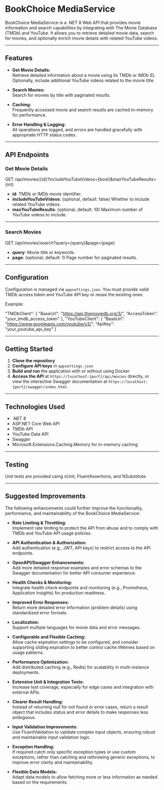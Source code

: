 # BookChoice MediaService

BookChoice MediaService is a .NET 8 Web API that provides movie information and search capabilities by integrating with The Movie Database (TMDb) and YouTube. It allows you to retrieve detailed movie data, search for movies, and optionally enrich movie details with related YouTube videos.

---

## Features

- **Get Movie Details:**  
  Retrieve detailed information about a movie using its TMDb or IMDb ID. Optionally, include additional YouTube videos related to the movie title.

- **Search Movies:**  
  Search for movies by title with paginated results.

- **Caching:**  
  Frequently accessed movie and search results are cached in-memory for performance.

- **Error Handling & Logging:**  
  All operations are logged, and errors are handled gracefully with appropriate HTTP status codes.

---

## API Endpoints

### Get Movie Details
GET /api/movies/{id}?includeYouTubeVideos={bool}&maxYouTubeResults={int}


- **id**: TMDb or IMDb movie identifier.
- **includeYouTubeVideos**: (optional, default: false) Whether to include related YouTube videos.
- **maxYouTubeResults**: (optional, default: 10) Maximum number of YouTube videos to include.

---

### Search Movies
GET /api/movies/search?query={query}&page={page}

- **query**: Movie title or keywords.
- **page**: (optional, default: 1) Page number for paginated results.

---

## Configuration

Configuration is managed via `appsettings.json`. You must provide valid TMDb access token and YouTube API key or reuse the existing ones.

Example:

"TMDbClient": {
  "BaseUrl": "https://api.themoviedb.org/3/",
  "AccessToken": "your_tmdb_access_token"
},
"YouTubeClient": {
  "BaseUrl": "https://www.googleapis.com/youtube/v3/",
  "ApiKey": "your_youtube_api_key" 
}

---

## Getting Started

1. **Clone the repository**
2. **Configure API keys** in `appsettings.json`
3. **Build and run** the application with or without using Docker
4. **Access the API** at `https://localhost:{port}/api/movies` directly, or view the interactive Swagger documentation at `https://localhost:{port}/swagger/index.html`.

---

## Technologies Used

- .NET 8
- ASP.NET Core Web API
- TMDb API
- YouTube Data API
- Swagger
- Microsoft.Extensions.Caching.Memory for in-memory caching

---

## Testing

Unit tests are provided using xUnit, FluentAssertions, and NSubstitute.  

---

## Suggested Improvements

The following enhancements could further improve the functionality, performance, and maintainability of the BookChoice MediaService:

- **Rate Limiting & Throttling:**  
  Implement rate limiting to protect the API from abuse and to comply with TMDb and YouTube API usage policies.

- **API Authentication & Authorization:**  
  Add authentication (e.g., JWT, API keys) to restrict access to the API endpoints.

- **OpenAPI/Swagger Enhancements:**  
  Add more detailed response examples and error schemas to the Swagger documentation for better API consumer experience.

- **Health Checks & Monitoring:**  
  Integrate health check endpoints and monitoring (e.g., Prometheus, Application Insights) for production readiness.

- **Improved Error Responses:**  
  Return more detailed error information (problem details) using standardized error formats.

- **Localization:**  
  Support multiple languages for movie data and error messages.

- **Configurable and Flexible Caching:**  
  Allow cache expiration settings to be configured, and consider supporting sliding expiration to better control cache lifetimes based on usage patterns.

- **Performance Optimization:**  
  Add distributed caching (e.g., Redis) for scalability in multi-instance deployments.

- **Extensive Unit & Integration Tests:**  
  Increase test coverage, especially for edge cases and integration with external APIs.
  
- **Clearer Result Handling:**  
  Instead of returning null for not found or error cases, return a result object that includes status and error details to make responses less ambiguous.
  
- **Input Validation Improvements:**  
  Use FluentValidation to validate complex input objects, ensuring robust and maintainable input validation logic.
  
- **Exception Handling:**  
  If required catch only specific exception types or use custom exceptions, rather than catching and rethrowing generic exceptions, to improve error clarity and maintainability.

- **Flexible Data Models:**  
  Adapt data models to allow fetching more or less information as needed based on the requirements.